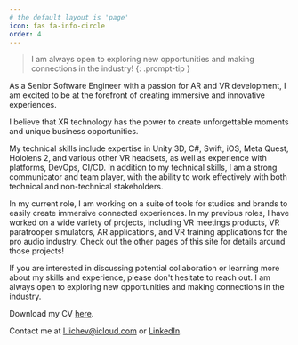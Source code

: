 ```yaml
---
# the default layout is 'page'
icon: fas fa-info-circle
order: 4
---
```


> I am always open to exploring new opportunities and making connections in the industry!
{: .prompt-tip }


As a Senior Software Engineer with a passion for AR and VR development, I am excited to be at the forefront of creating immersive and innovative experiences.

I believe that XR technology has the power to create unforgettable moments and unique business opportunities.

My technical skills include expertise in Unity 3D, C#, Swift, iOS, Meta Quest, Hololens 2, and various other VR headsets, as well as experience with platforms, DevOps, CI/CD. In addition to my technical skills, I am a strong communicator and team player, with the ability to work effectively with both technical and non-technical stakeholders.

In my current role, I am working on a suite of tools for studios and brands to easily create immersive connected experiences. In my previous roles, I have worked on a wide variety of projects, including VR meetings products, VR paratrooper simulators, AR applications, and VR training applications for the pro audio industry. Check out the other pages of this site for details around those projects!

If you are interested in discussing potential collaboration or learning more about my skills and experience, please don't hesitate to reach out. I am always open to exploring new opportunities and making connections in the industry.

Download my CV [here](https://www.icloud.com/iclouddrive/04eTBrKWyYMFzHFx_VMcP7iRg#Lyubomir_Lichev_2023_CV).

Contact me at [l.lichev@icloud.com](mailto:l.lichev@icloud.com) or [LinkedIn](https://www.linkedin.com/in/lyubomir-lichev).

